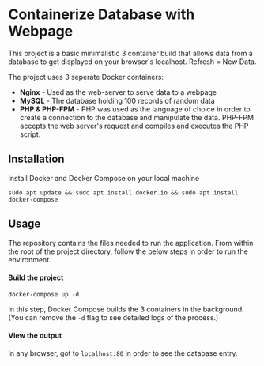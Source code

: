 # Containerize Database with Webpage

This project is a basic minimalistic 3 container build that allows data from a database to get displayed on your browser's localhost. Refresh = New Data. 

The project uses 3 seperate Docker containers:

* **Nginx** - Used as the web-server to serve data to a webpage
* **MySQL** - The database holding 100 records of random data
* **PHP & PHP-FPM** - PHP was used as the language of choice in order to create a connection to the database and manipulate the data. PHP-FPM accepts the web server's request and compiles and executes the PHP script.

## Installation

Install Docker and Docker Compose on your local machine

```
sudo apt update && sudo apt install docker.io && sudo apt install docker-compose
```

## Usage

The repository contains the files needed to run the application. From within the root of the project directory, follow the below steps in order to run the environment.

#### Build the project

```
docker-compose up -d
```
In this step, Docker Compose builds the 3 containers in the background. (You can remove the `-d` flag to see detailed logs of the process.)

#### View the output

In any browser, got to `localhost:80` in order to see the database entry. 
